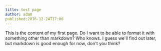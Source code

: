 ```yaml
---
title: test page
author: adam
published:2016-12-24T17:00
---
```


This is the content of my first page. Do I want to be able to format
it with something other than markdown? Who knows. I guess we'll find
out later, but markdown is good enough for now, don't you think?
